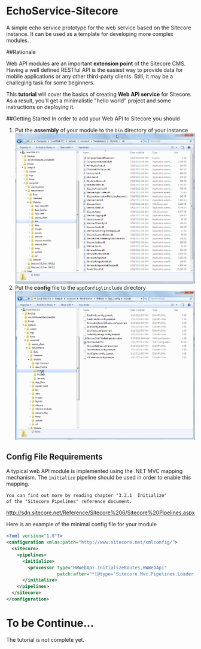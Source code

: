 EchoService-Sitecore
====================

A simple echo service prototype for the web service based on the Sitecore instance. It can be used as a template for developing more complex modules.


##Rationale

Web API modules are an important **extension point** of the Sitecore CMS. Having a well defined RESTful API is the easiest way to provide data for mobile applications or any other third-party clients. Still, it may be a challeging task for some beginners.

This **tutorial** will cover the basics of creating **Web API service** for Sitecore. As a result, you'll get a minimalistic "hello world" project and some instructions on deploying it.




##Getting Started
In order to add your Web API to Sitecore you should 

1. Put the **assembly** of your module to the ```bin``` directory of your instance
![Image 1 : Instance bin directory](https://github.com/dodikk/EchoService-Sitecore/raw/master/readme-screenshots/1-InstanceBin.png)
2. Put the **config** file to the ```appConfig\include``` directory
![Image2 : Config files directory](https://github.com/dodikk/EchoService-Sitecore/raw/master/readme-screenshots/2-ConfigDir.png)


## Config File Requirements
A typical web API module is implemented using the .NET MVC mapping mechanism. The ```initialize``` pipeline should be used in order to enable this mapping.

```
You can find out more by reading chapter "3.2.1  Initialize" 
of the "Sitecore Pipelines" reference document.
```
<http://sdn.sitecore.net/Reference/Sitecore%206/Sitecore%20Pipelines.aspx>


Here is an example of the minimal config file for your module
```xml
<?xml version="1.0"?>
<configuration xmlns:patch="http://www.sitecore.net/xmlconfig/">
  <sitecore>
    <pipelines>
      <initialize>
        <processor type="HWWebApi.InitializeRoutes,HWWebApi"
                   patch:after="*[@type='Sitecore.Mvc.Pipelines.Loader.InitializeRoutes, Sitecore.Mvc']" />
      </initialize>
    </pipelines>
  </sitecore>
</configuration>
```




# To be Continue...
The tutorial is not complete yet.